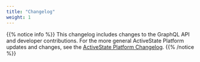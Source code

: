 ```yaml
---
title: "Changelog"
weight: 1
---
```


{{% notice info %}}
This changelog includes changes to the GraphQL API and developer contributions. For the more general ActiveState Platform updates and changes, see the [ActiveState Platform Changelog](http://docs.activestate.com/platform/changes/).
{{% /notice %}}

